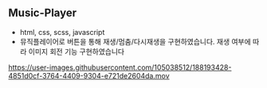 ## Music-Player

- html, css, scss, javascript
- 뮤직플레이어로 버튼을 통해 재생/멈춤/다시재생을 구현하였습니다. 
   재생 여부에 따라 이미지 회전 기능 구현하였습니다


https://user-images.githubusercontent.com/105038512/188193428-4851d0cf-3764-4409-9304-e721de2604da.mov
